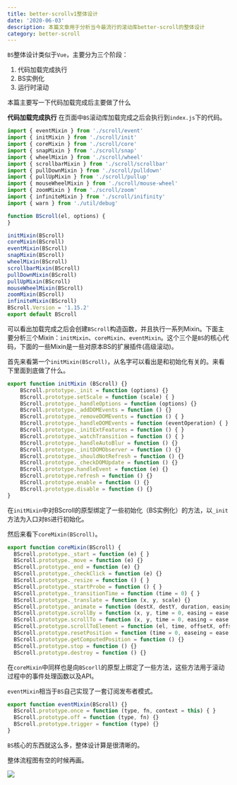 ```yaml
---
title: better-scrollv1整体设计
date: '2020-06-03'
description: 本篇文章用于分析当今最流行的滚动库better-scroll的整体设计
category: better-scroll
---
```


`BS`整体设计类似于`Vue`，主要分为三个阶段：
1. 代码加载完成执行
2. BS实例化
3. 运行时滚动

本篇主要写一下代码加载完成后主要做了什么

**代码加载完成执行**
在页面中`BS`滚动库加载完成之后会执行到`index.js`下的代码。
```js
import { eventMixin } from './scroll/event'
import { initMixin } from './scroll/init'
import { coreMixin } from './scroll/core'
import { snapMixin } from './scroll/snap'
import { wheelMixin } from './scroll/wheel'
import { scrollbarMixin } from './scroll/scrollbar'
import { pullDownMixin } from './scroll/pulldown'
import { pullUpMixin } from './scroll/pullup'
import { mouseWheelMixin } from './scroll/mouse-wheel'
import { zoomMixin } from './scroll/zoom'
import { infiniteMixin } from './scroll/inifinity'
import { warn } from './util/debug'

function BScroll(el, options) {
}

initMixin(BScroll)
coreMixin(BScroll)
eventMixin(BScroll)
snapMixin(BScroll)
wheelMixin(BScroll)
scrollbarMixin(BScroll)
pullDownMixin(BScroll)
pullUpMixin(BScroll)
mouseWheelMixin(BScroll)
zoomMixin(BScroll)
infiniteMixin(BScroll)
BScroll.Version = '1.15.2'
export default BScroll
```
可以看出加载完成之后会创建`BScroll`构造函数，并且执行一系列Mixin。下面主要分析三个Mixin：`initMixin`、`coreMixin`、`eventMixin`。这个三个是`BS`的核心代码，下面的一些Mixin是一些对原本BS的扩展插件(高级滚动)。

首先来看第一个`initMixin(BScroll)`，从名字可以看出是和初始化有关的。来看下里面到底做了什么。
```js
export function initMixin (BScroll) {}
    BScroll.prototype._init = function (options) {}
    BScroll.prototype.setScale = function (scale) { }
    BScroll.prototype._handleOptions = function (options) {}
    BScroll.prototype._addDOMEvents = function () {}
    BScroll.prototype._removeDOMEvents = function () { }
    BScroll.prototype._handleDOMEvents = function (eventOperation) { }
    BScroll.prototype._initExtFeatures = function () { }
    BScroll.prototype._watchTransition = function () { }
    BScroll.prototype._handleAutoBlur = function () {}
    BScroll.prototype._initDOMObserver = function () {}
    BScroll.prototype._shouldNotRefresh = function () {}
    BScroll.prototype._checkDOMUpdate = function () {}
    BScroll.prototype.handleEvent = function (e) {}
    BScroll.prototype.refresh = function () {}
    BScroll.prototype.enable = function () {}
    BScroll.prototype.disable = function () {}
}
```
在`initMixin`中对BScroll的原型绑定了一些初始化（BS实例化）的方法，以`_init`方法为入口对`BS`进行初始化。

然后来看下`coreMixin(BScroll)`。
```js
export function coreMixin(BScroll) {
  BScroll.prototype._start = function (e) { }
  BScroll.prototype._move = function (e) {}
  BScroll.prototype._end = function (e) {}
  BScroll.prototype._checkClick = function (e) {}
  BScroll.prototype._resize = function () { }
  BScroll.prototype._startProbe = function () { }
  BScroll.prototype._transitionTime = function (time = 0) { }
  BScroll.prototype._translate = function (x, y, scale) {}
  BScroll.prototype._animate = function (destX, destY, duration, easingFn) {}
  BScroll.prototype.scrollBy = function (x, y, time = 0, easing = ease.bounce) { }
  BScroll.prototype.scrollTo = function (x, y, time = 0, easing = ease.bounce, isSilent) {}
  BScroll.prototype.scrollToElement = function (el, time, offsetX, offsetY, easing) {}
  BScroll.prototype.resetPosition = function (time = 0, easeing = ease.bounce) { }
  BScroll.prototype.getComputedPosition = function () {}
  BScroll.prototype.stop = function () {}
  BScroll.prototype.destroy = function () {}
```
在`coreMixin`中同样也是向`BScorll`的原型上绑定了一些方法，这些方法用于滚动过程中的事件处理函数以及API。

`eventMixin`相当于`BS`自己实现了一套订阅发布者模式。
```js
export function eventMixin(BScroll) {}
  BScroll.prototype.once = function (type, fn, context = this) { }
  BScroll.prototype.off = function (type, fn) {}
  BScroll.prototype.trigger = function (type) {}
}
```
`BS`核心的东西就这么多，整体设计算是很清晰的。

整体流程图有空的时候再画。

![](xxxx.png)